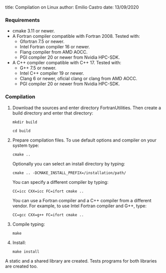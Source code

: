 title: Compilation on Linux
author: Emilio Castro
date: 13/09/2020

### Requirements ###

* cmake 3.11 or newer.
* A Fortran compiler compatible with Fortran 2008. Tested with:
    * Gfortran 7.5 or newer.
    * Intel Fortran compiler 16 or newer.
    * Flang compiler from AMD AOCC.
    * PGI compiler 20 or newer from Nvidia HPC-SDK.
* A C++ compiler compatible with C++ 17. Tested with:
    * G++ 7.5 or newer.
    * Intel C++ compiler 19 or newer.
    * Clang 6 or newer, oficial clang or clang from AMD AOCC.
    * PGI compiler 20 or newer from Nvidia HPC-SDK.

### Compilation ###

1. Download the sources and enter directory FortranUtilities. Then create a build directory and enter that directory:

      ```
      mkdir build
      ```

      ```
      cd build
      ```

2. Prepare compilation files. To use default options and compiler on your system type:

      ```
      cmake ..
      ```

      Optionally you can select an install directory by typing:

      ```
      cmake .. -DCMAKE_INSTALL_PREFIX=/installation/path/
      ```

      You can specify a different compiler by typing:

      ```
      CC=icc CXX=icc FC=ifort cmake ..
      ```

      You can use a Fortran compiler and a C++ compiler from a different vendor. For example, to use Intel Fortran compiler and G++, type:

      ```
      CC=gcc CXX=g++ FC=ifort cmake ..
      ```

3. Compile typing:

      ```
      make
      ```

4. Install:

      ```
      make install
      ```

A static and a shared library are created. Tests programs for both libraries are created too.

